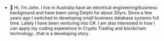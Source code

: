 - 👋 Hi, I’m John. 
I live in Australia have an electrical engineering/business background and have been using Delphi for about 30yrs. Since a few years ago I switched to developing small business database systems full time. Lately I have been venturing into C#. I am also interested in how I can apply my coding expereince in Crypto Trading and blockchain technology...that is a developing story. 


